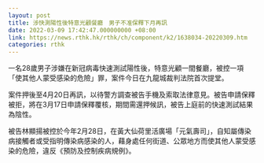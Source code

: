 ```yaml
---
layout: post
title: 涉快測陽性後特意光顧餐廳　男子不准保釋下月再訊
date: 2022-03-09 17:42:47.000000000 +08:00
link: https://news.rthk.hk/rthk/ch/component/k2/1638034-20220309.htm
categories: rthk
---
```


一名28歲男子涉嫌在新冠病毒快速測試陽性後，特意光顧一間餐廳，被控一項「使其他人蒙受感染的危險」罪，案件今日在九龍城裁判法院首次提堂。

案件押後至4月20日再訊，以待警方調查被告手機及索取法律意見。被告申請保釋被拒，將在3月17日申請保釋覆核，期間需還押候訊，被告上庭前的快速測試結果為陰性。

被告林顯揚被控於今年2月28日，在黃大仙荷里活廣場「元氣壽司」，自知屬傳染病接觸者或受指明傳染病感染的人，藉身處任何街道、公眾地方而使其他人蒙受感染的危險，違反《預防及控制疾病規例》。
